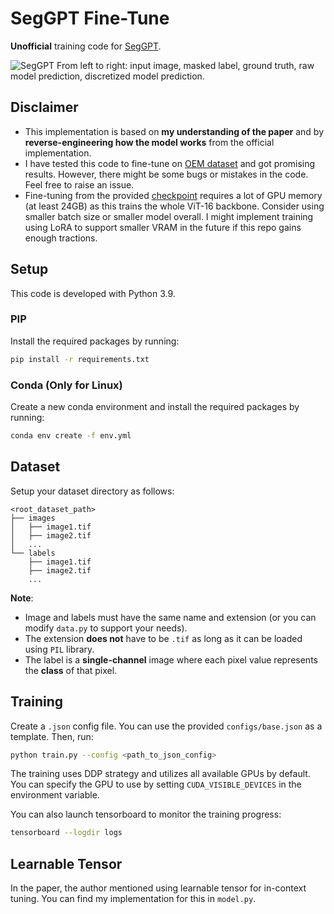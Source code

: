 # SegGPT Fine-Tune
**Unofficial** training code for [SegGPT](https://github.com/baaivision/Painter).

![SegGPT](https://i.imgur.com/ZqxJzmI.png)
From left to right: input image, masked label, ground truth, raw model prediction, discretized model prediction.

## Disclaimer
- This implementation is based on **my understanding of the paper** and by **reverse-engineering how the model works** from the official implementation.
- I have tested this code to fine-tune on [OEM dataset](https://open-earth-map.org/) and got promising results. However, there might be some bugs or mistakes in the code. Feel free to raise an issue.
- Fine-tuning from the provided [checkpoint](https://huggingface.co/BAAI/SegGPT/blob/main/seggpt_vit_large.pth) requires a lot of GPU memory (at least 24GB) as this trains the whole ViT-16 backbone. Consider using smaller batch size or smaller model overall. I might implement training using LoRA to support smaller VRAM in the future if this repo gains enough tractions.

## Setup
This code is developed with Python 3.9.

### PIP
Install the required packages by running:
```bash
pip install -r requirements.txt
```

### Conda (Only for Linux)
Create a new conda environment and install the required packages by running:
```bash
conda env create -f env.yml
```

## Dataset
Setup your dataset directory as follows:
```
<root_dataset_path>
├── images
│   ├── image1.tif
│   ├── image2.tif
│   ...
└── labels
    ├── image1.tif
    ├── image2.tif
    ...
```
**Note**:
- Image and labels must have the same name and extension (or you can modify `data.py` to support your needs).
- The extension **does not** have to be `.tif` as long as it can be loaded using `PIL` library. 
- The label is a **single-channel** image where each pixel value represents the **class** of that pixel.

## Training
Create a `.json` config file. You can use the provided `configs/base.json` as a template. Then, run:
```bash
python train.py --config <path_to_json_config>
```
The training uses DDP strategy and utilizes all available GPUs by default. You can specify the GPU to use by setting `CUDA_VISIBLE_DEVICES` in the environment variable.

You can also launch tensorboard to monitor the training progress:
```bash
tensorboard --logdir logs
```

## Learnable Tensor
In the paper, the author mentioned using learnable tensor for in-context tuning. You can find my implementation for this in `model.py`.